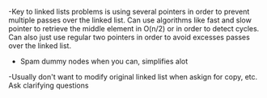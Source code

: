 -Key to linked lists problems is using several pointers in order to prevent multiple passes over the linked list. Can use algorithms like fast and slow pointer to retrieve the middle element in O(n/2) or in order to detect cycles. Can also just use regular two pointers in order to avoid excesses passes over the linked list.

- Spam dummy nodes when you can, simplifies alot

-Usually don't want to modify original linked list when askign for copy, etc. Ask clarifying questions